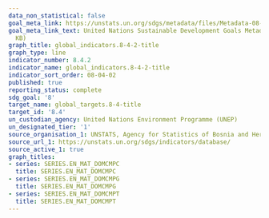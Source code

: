 ```yaml
---
data_non_statistical: false
goal_meta_link: https://unstats.un.org/sdgs/metadata/files/Metadata-08-04-02.pdf
goal_meta_link_text: United Nations Sustainable Development Goals Metadata (PDF 58.7
  KB)
graph_title: global_indicators.8-4-2-title
graph_type: line
indicator_number: 8.4.2
indicator_name: global_indicators.8-4-2-title
indicator_sort_order: 08-04-02
published: true
reporting_status: complete
sdg_goal: '8'
target_name: global_targets.8-4-title
target_id: '8.4'
un_custodian_agency: United Nations Environment Programme (UNEP)
un_designated_tier: '1'
source_organisation_1: UNSTATS, Agency for Statistics of Bosnia and Herzegovina
source_url_1: https://unstats.un.org/sdgs/indicators/database/
source_active_1: true
graph_titles:
- series: SERIES.EN_MAT_DOMCMPC
  title: SERIES.EN_MAT_DOMCMPC
- series: SERIES.EN_MAT_DOMCMPG
  title: SERIES.EN_MAT_DOMCMPG
- series: SERIES.EN_MAT_DOMCMPT
  title: SERIES.EN_MAT_DOMCMPT
---
```

